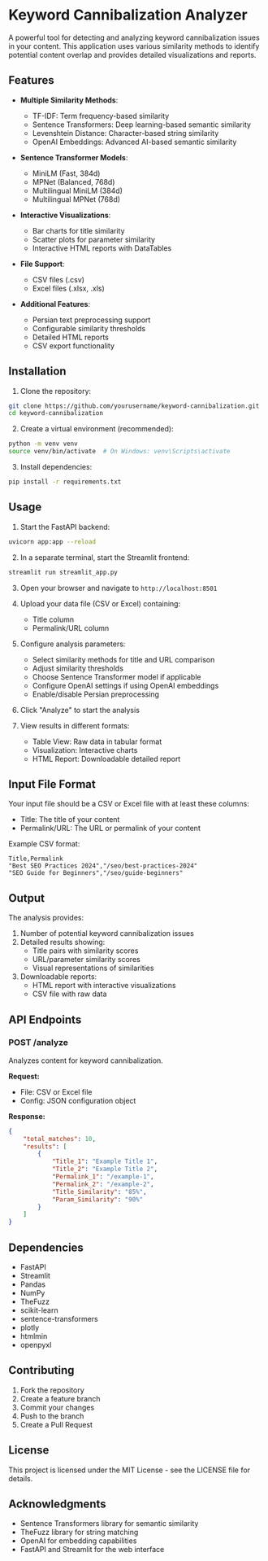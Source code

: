# Keyword Cannibalization Analyzer

A powerful tool for detecting and analyzing keyword cannibalization issues in your content. This application uses various similarity methods to identify potential content overlap and provides detailed visualizations and reports.

## Features

- **Multiple Similarity Methods**:
  - TF-IDF: Term frequency-based similarity
  - Sentence Transformers: Deep learning-based semantic similarity
  - Levenshtein Distance: Character-based string similarity
  - OpenAI Embeddings: Advanced AI-based semantic similarity

- **Sentence Transformer Models**:
  - MiniLM (Fast, 384d)
  - MPNet (Balanced, 768d)
  - Multilingual MiniLM (384d)
  - Multilingual MPNet (768d)

- **Interactive Visualizations**:
  - Bar charts for title similarity
  - Scatter plots for parameter similarity
  - Interactive HTML reports with DataTables

- **File Support**:
  - CSV files (.csv)
  - Excel files (.xlsx, .xls)

- **Additional Features**:
  - Persian text preprocessing support
  - Configurable similarity thresholds
  - Detailed HTML reports
  - CSV export functionality

## Installation

1. Clone the repository:
```bash
git clone https://github.com/yourusername/keyword-cannibalization.git
cd keyword-cannibalization
```

2. Create a virtual environment (recommended):
```bash
python -m venv venv
source venv/bin/activate  # On Windows: venv\Scripts\activate
```

3. Install dependencies:
```bash
pip install -r requirements.txt
```

## Usage

1. Start the FastAPI backend:
```bash
uvicorn app:app --reload
```

2. In a separate terminal, start the Streamlit frontend:
```bash
streamlit run streamlit_app.py
```

3. Open your browser and navigate to `http://localhost:8501`

4. Upload your data file (CSV or Excel) containing:
   - Title column
   - Permalink/URL column

5. Configure analysis parameters:
   - Select similarity methods for title and URL comparison
   - Adjust similarity thresholds
   - Choose Sentence Transformer model if applicable
   - Configure OpenAI settings if using OpenAI embeddings
   - Enable/disable Persian preprocessing

6. Click "Analyze" to start the analysis

7. View results in different formats:
   - Table View: Raw data in tabular format
   - Visualization: Interactive charts
   - HTML Report: Downloadable detailed report

## Input File Format

Your input file should be a CSV or Excel file with at least these columns:
- Title: The title of your content
- Permalink/URL: The URL or permalink of your content

Example CSV format:
```csv
Title,Permalink
"Best SEO Practices 2024","/seo/best-practices-2024"
"SEO Guide for Beginners","/seo/guide-beginners"
```

## Output

The analysis provides:
1. Number of potential keyword cannibalization issues
2. Detailed results showing:
   - Title pairs with similarity scores
   - URL/parameter similarity scores
   - Visual representations of similarities
3. Downloadable reports:
   - HTML report with interactive visualizations
   - CSV file with raw data

## API Endpoints

### POST /analyze
Analyzes content for keyword cannibalization.

**Request:**
- File: CSV or Excel file
- Config: JSON configuration object

**Response:**
```json
{
    "total_matches": 10,
    "results": [
        {
            "Title_1": "Example Title 1",
            "Title_2": "Example Title 2",
            "Permalink_1": "/example-1",
            "Permalink_2": "/example-2",
            "Title_Similarity": "85%",
            "Param_Similarity": "90%"
        }
    ]
}
```

## Dependencies

- FastAPI
- Streamlit
- Pandas
- NumPy
- TheFuzz
- scikit-learn
- sentence-transformers
- plotly
- htmlmin
- openpyxl

## Contributing

1. Fork the repository
2. Create a feature branch
3. Commit your changes
4. Push to the branch
5. Create a Pull Request

## License

This project is licensed under the MIT License - see the LICENSE file for details.

## Acknowledgments

- Sentence Transformers library for semantic similarity
- TheFuzz library for string matching
- OpenAI for embedding capabilities
- FastAPI and Streamlit for the web interface 